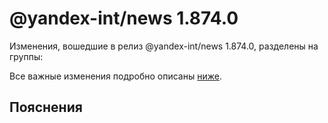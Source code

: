 # @yandex-int/news 1.874.0

<!-- ЧЕЛОВЕЧЕСКОЕ ВСТУПЛЕНИЕ -->

Изменения, вошедшие в релиз @yandex-int/news 1.874.0, разделены на группы:

Все важные изменения подробно описаны [ниже](#Пояснения).

## Пояснения

